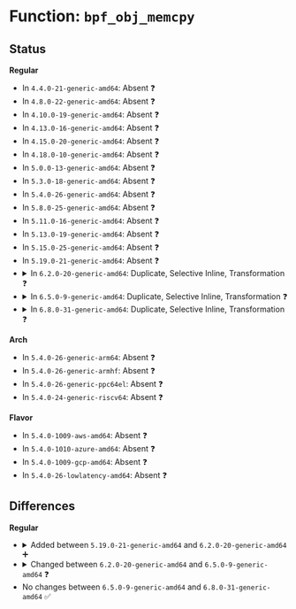 # Function: <code>bpf_obj_memcpy</code>

## Status
<b>Regular</b>
<ul>
<li>
In <code>4.4.0-21-generic-amd64</code>: Absent ❓
</li>
<li>
In <code>4.8.0-22-generic-amd64</code>: Absent ❓
</li>
<li>
In <code>4.10.0-19-generic-amd64</code>: Absent ❓
</li>
<li>
In <code>4.13.0-16-generic-amd64</code>: Absent ❓
</li>
<li>
In <code>4.15.0-20-generic-amd64</code>: Absent ❓
</li>
<li>
In <code>4.18.0-10-generic-amd64</code>: Absent ❓
</li>
<li>
In <code>5.0.0-13-generic-amd64</code>: Absent ❓
</li>
<li>
In <code>5.3.0-18-generic-amd64</code>: Absent ❓
</li>
<li>
In <code>5.4.0-26-generic-amd64</code>: Absent ❓
</li>
<li>
In <code>5.8.0-25-generic-amd64</code>: Absent ❓
</li>
<li>
In <code>5.11.0-16-generic-amd64</code>: Absent ❓
</li>
<li>
In <code>5.13.0-19-generic-amd64</code>: Absent ❓
</li>
<li>
In <code>5.15.0-25-generic-amd64</code>: Absent ❓
</li>
<li>
In <code>5.19.0-21-generic-amd64</code>: Absent ❓
</li>
<li>
<details>
<summary>In <code>6.2.0-20-generic-amd64</code>: Duplicate, Selective Inline, Transformation ❓</summary>

```c
void bpf_obj_memcpy(struct btf_field_offs * foffs, void * dst, void * src, u32 size, bool long_memcpy)
```

```json
{
  "name": "bpf_obj_memcpy",
  "collision_type": "Static Duplication",
  "inline_type": "Selective",
  "funcs": [
    {
      "addr": 18446744071581751632,
      "name": "bpf_obj_memcpy",
      "external": false,
      "loc": "include/linux/bpf.h:378",
      "file": "kernel/bpf/syscall.c",
      "inline": "declared, inlined",
      "caller_inline": [],
      "caller_func": [
        "kernel/bpf/syscall.c:bpf_map_copy_value"
      ]
    },
    {
      "addr": 18446744071581935776,
      "name": "bpf_obj_memcpy",
      "external": false,
      "loc": "include/linux/bpf.h:378",
      "file": "kernel/bpf/helpers.c",
      "inline": "declared, inlined",
      "caller_inline": [],
      "caller_func": [
        "kernel/bpf/helpers.c:copy_map_value_locked"
      ]
    },
    {
      "addr": 18446744071581960368,
      "name": "bpf_obj_memcpy",
      "external": false,
      "loc": "include/linux/bpf.h:378",
      "file": "kernel/bpf/hashtab.c",
      "inline": "declared, inlined",
      "caller_inline": [],
      "caller_func": [
        "kernel/bpf/hashtab.c:__htab_map_lookup_and_delete_batch",
        "kernel/bpf/hashtab.c:__htab_map_lookup_and_delete_elem",
        "kernel/bpf/hashtab.c:htab_lru_map_update_elem",
        "kernel/bpf/hashtab.c:alloc_htab_elem"
      ]
    },
    {
      "addr": 18446744071581980768,
      "name": "bpf_obj_memcpy",
      "external": false,
      "loc": "include/linux/bpf.h:378",
      "file": "kernel/bpf/arraymap.c",
      "inline": "seen, unknown",
      "caller_inline": [],
      "caller_func": [
        "kernel/bpf/arraymap.c:__bpf_array_map_seq_show",
        "kernel/bpf/arraymap.c:bpf_percpu_array_update",
        "kernel/bpf/arraymap.c:array_map_update_elem",
        "kernel/bpf/arraymap.c:bpf_percpu_array_copy"
      ]
    },
    {
      "addr": 18446744071582013072,
      "name": "bpf_obj_memcpy",
      "external": false,
      "loc": "include/linux/bpf.h:378",
      "file": "kernel/bpf/bpf_local_storage.c",
      "inline": "declared, inlined",
      "caller_inline": [],
      "caller_func": [
        "kernel/bpf/bpf_local_storage.c:bpf_selem_alloc"
      ]
    },
    {
      "addr": 18446744071593838352,
      "name": "bpf_obj_memcpy",
      "external": false,
      "loc": "include/linux/bpf.h:378",
      "file": "net/core/bpf_sk_storage.c",
      "inline": "declared, inlined",
      "caller_inline": [],
      "caller_func": [
        "net/core/bpf_sk_storage.c:diag_get",
        "net/core/bpf_sk_storage.c:bpf_sk_storage_clone"
      ]
    }
  ],
  "symbols": [
    {
      "addr": 18446744071581751632,
      "name": "bpf_obj_memcpy.constprop.0",
      "section": ".text",
      "bind": "STB_LOCAL",
      "size": 192
    },
    {
      "addr": 18446744071581935776,
      "name": "bpf_obj_memcpy.constprop.0",
      "section": ".text",
      "bind": "STB_LOCAL",
      "size": 192
    },
    {
      "addr": 18446744071581960368,
      "name": "bpf_obj_memcpy.constprop.0",
      "section": ".text",
      "bind": "STB_LOCAL",
      "size": 192
    },
    {
      "addr": 18446744071581980768,
      "name": "bpf_obj_memcpy",
      "section": ".text",
      "bind": "STB_LOCAL",
      "size": 316
    },
    {
      "addr": 18446744071582013072,
      "name": "bpf_obj_memcpy.constprop.0",
      "section": ".text",
      "bind": "STB_LOCAL",
      "size": 192
    },
    {
      "addr": 18446744071593838352,
      "name": "bpf_obj_memcpy.constprop.0",
      "section": ".text",
      "bind": "STB_LOCAL",
      "size": 192
    }
  ]
}
```
</details>
</li>
<li>
<details>
<summary>In <code>6.5.0-9-generic-amd64</code>: Duplicate, Selective Inline, Transformation ❓</summary>

```c
void bpf_obj_memcpy(struct btf_record * rec, void * dst, void * src, u32 size, bool long_memcpy)
```

```json
{
  "name": "bpf_obj_memcpy",
  "collision_type": "Static Duplication",
  "inline_type": "Selective",
  "funcs": [
    {
      "addr": 18446744071581911664,
      "name": "bpf_obj_memcpy",
      "external": false,
      "loc": "include/linux/bpf.h:432",
      "file": "kernel/bpf/syscall.c",
      "inline": "declared, inlined",
      "caller_inline": [],
      "caller_func": [
        "kernel/bpf/syscall.c:bpf_map_copy_value"
      ]
    },
    {
      "addr": 18446744071582119104,
      "name": "bpf_obj_memcpy",
      "external": false,
      "loc": "include/linux/bpf.h:432",
      "file": "kernel/bpf/helpers.c",
      "inline": "declared, inlined",
      "caller_inline": [],
      "caller_func": [
        "kernel/bpf/helpers.c:copy_map_value_locked"
      ]
    },
    {
      "addr": 18446744071582148208,
      "name": "bpf_obj_memcpy",
      "external": false,
      "loc": "include/linux/bpf.h:432",
      "file": "kernel/bpf/hashtab.c",
      "inline": "seen, unknown",
      "caller_inline": [],
      "caller_func": [
        "kernel/bpf/hashtab.c:bpf_percpu_hash_copy",
        "kernel/bpf/hashtab.c:__bpf_hash_map_seq_show",
        "kernel/bpf/hashtab.c:__htab_map_lookup_and_delete_batch",
        "kernel/bpf/hashtab.c:__htab_map_lookup_and_delete_batch",
        "kernel/bpf/hashtab.c:__htab_map_lookup_and_delete_elem",
        "kernel/bpf/hashtab.c:__htab_map_lookup_and_delete_elem",
        "kernel/bpf/hashtab.c:htab_lru_map_update_elem",
        "kernel/bpf/hashtab.c:alloc_htab_elem"
      ]
    },
    {
      "addr": 18446744071582172336,
      "name": "bpf_obj_memcpy",
      "external": false,
      "loc": "include/linux/bpf.h:432",
      "file": "kernel/bpf/arraymap.c",
      "inline": "seen, unknown",
      "caller_inline": [],
      "caller_func": [
        "kernel/bpf/arraymap.c:__bpf_array_map_seq_show",
        "kernel/bpf/arraymap.c:bpf_percpu_array_update",
        "kernel/bpf/arraymap.c:array_map_update_elem",
        "kernel/bpf/arraymap.c:bpf_percpu_array_copy"
      ]
    },
    {
      "addr": 18446744071582203904,
      "name": "bpf_obj_memcpy",
      "external": false,
      "loc": "include/linux/bpf.h:432",
      "file": "kernel/bpf/bpf_local_storage.c",
      "inline": "declared, inlined",
      "caller_inline": [],
      "caller_func": [
        "kernel/bpf/bpf_local_storage.c:bpf_selem_alloc"
      ]
    },
    {
      "addr": 18446744071594212912,
      "name": "bpf_obj_memcpy",
      "external": false,
      "loc": "include/linux/bpf.h:432",
      "file": "net/core/bpf_sk_storage.c",
      "inline": "declared, inlined",
      "caller_inline": [],
      "caller_func": [
        "net/core/bpf_sk_storage.c:diag_get",
        "net/core/bpf_sk_storage.c:bpf_sk_storage_clone"
      ]
    }
  ],
  "symbols": [
    {
      "addr": 18446744071581911664,
      "name": "bpf_obj_memcpy.constprop.0",
      "section": ".text",
      "bind": "STB_LOCAL",
      "size": 165
    },
    {
      "addr": 18446744071582119104,
      "name": "bpf_obj_memcpy.constprop.0",
      "section": ".text",
      "bind": "STB_LOCAL",
      "size": 165
    },
    {
      "addr": 18446744071582148208,
      "name": "bpf_obj_memcpy",
      "section": ".text",
      "bind": "STB_LOCAL",
      "size": 229
    },
    {
      "addr": 18446744071582172336,
      "name": "bpf_obj_memcpy",
      "section": ".text",
      "bind": "STB_LOCAL",
      "size": 229
    },
    {
      "addr": 18446744071582203904,
      "name": "bpf_obj_memcpy.constprop.0",
      "section": ".text",
      "bind": "STB_LOCAL",
      "size": 165
    },
    {
      "addr": 18446744071594212912,
      "name": "bpf_obj_memcpy.constprop.0",
      "section": ".text",
      "bind": "STB_LOCAL",
      "size": 165
    }
  ]
}
```
</details>
</li>
<li>
<details>
<summary>In <code>6.8.0-31-generic-amd64</code>: Duplicate, Selective Inline, Transformation ❓</summary>

```c
void bpf_obj_memcpy(struct btf_record * rec, void * dst, void * src, u32 size, bool long_memcpy)
```

```json
{
  "name": "bpf_obj_memcpy",
  "collision_type": "Static Duplication",
  "inline_type": "Selective",
  "funcs": [
    {
      "addr": 18446744071582036512,
      "name": "bpf_obj_memcpy",
      "external": false,
      "loc": "include/linux/bpf.h:463",
      "file": "kernel/bpf/syscall.c",
      "inline": "declared, inlined",
      "caller_inline": [],
      "caller_func": [
        "kernel/bpf/syscall.c:bpf_map_copy_value"
      ]
    },
    {
      "addr": 18446744071582259440,
      "name": "bpf_obj_memcpy",
      "external": false,
      "loc": "include/linux/bpf.h:463",
      "file": "kernel/bpf/helpers.c",
      "inline": "declared, inlined",
      "caller_inline": [],
      "caller_func": [
        "kernel/bpf/helpers.c:copy_map_value_locked"
      ]
    },
    {
      "addr": 18446744071582297264,
      "name": "bpf_obj_memcpy",
      "external": false,
      "loc": "include/linux/bpf.h:463",
      "file": "kernel/bpf/hashtab.c",
      "inline": "seen, unknown",
      "caller_inline": [],
      "caller_func": [
        "kernel/bpf/hashtab.c:bpf_percpu_hash_copy",
        "kernel/bpf/hashtab.c:__bpf_hash_map_seq_show",
        "kernel/bpf/hashtab.c:__htab_map_lookup_and_delete_batch",
        "kernel/bpf/hashtab.c:__htab_map_lookup_and_delete_batch",
        "kernel/bpf/hashtab.c:__htab_map_lookup_and_delete_elem",
        "kernel/bpf/hashtab.c:__htab_map_lookup_and_delete_elem",
        "kernel/bpf/hashtab.c:htab_lru_map_update_elem",
        "kernel/bpf/hashtab.c:alloc_htab_elem"
      ]
    },
    {
      "addr": 18446744071582321136,
      "name": "bpf_obj_memcpy",
      "external": false,
      "loc": "include/linux/bpf.h:463",
      "file": "kernel/bpf/arraymap.c",
      "inline": "seen, unknown",
      "caller_inline": [],
      "caller_func": [
        "kernel/bpf/arraymap.c:__bpf_array_map_seq_show",
        "kernel/bpf/arraymap.c:bpf_percpu_array_update",
        "kernel/bpf/arraymap.c:array_map_update_elem",
        "kernel/bpf/arraymap.c:bpf_percpu_array_copy"
      ]
    },
    {
      "addr": 18446744071582353136,
      "name": "bpf_obj_memcpy",
      "external": false,
      "loc": "include/linux/bpf.h:463",
      "file": "kernel/bpf/bpf_local_storage.c",
      "inline": "declared, inlined",
      "caller_inline": [],
      "caller_func": [
        "kernel/bpf/bpf_local_storage.c:bpf_selem_alloc"
      ]
    },
    {
      "addr": 18446744071595010272,
      "name": "bpf_obj_memcpy",
      "external": false,
      "loc": "include/linux/bpf.h:463",
      "file": "net/core/bpf_sk_storage.c",
      "inline": "declared, inlined",
      "caller_inline": [],
      "caller_func": [
        "net/core/bpf_sk_storage.c:diag_get",
        "net/core/bpf_sk_storage.c:bpf_sk_storage_clone"
      ]
    }
  ],
  "symbols": [
    {
      "addr": 18446744071582036512,
      "name": "bpf_obj_memcpy.constprop.0",
      "section": ".text",
      "bind": "STB_LOCAL",
      "size": 165
    },
    {
      "addr": 18446744071582259440,
      "name": "bpf_obj_memcpy.constprop.0",
      "section": ".text",
      "bind": "STB_LOCAL",
      "size": 165
    },
    {
      "addr": 18446744071582297264,
      "name": "bpf_obj_memcpy",
      "section": ".text",
      "bind": "STB_LOCAL",
      "size": 229
    },
    {
      "addr": 18446744071582321136,
      "name": "bpf_obj_memcpy",
      "section": ".text",
      "bind": "STB_LOCAL",
      "size": 229
    },
    {
      "addr": 18446744071582353136,
      "name": "bpf_obj_memcpy.constprop.0",
      "section": ".text",
      "bind": "STB_LOCAL",
      "size": 165
    },
    {
      "addr": 18446744071595010272,
      "name": "bpf_obj_memcpy.constprop.0",
      "section": ".text",
      "bind": "STB_LOCAL",
      "size": 165
    }
  ]
}
```
</details>
</li>
</ul>
<b>Arch</b>
<ul>
<li>
In <code>5.4.0-26-generic-arm64</code>: Absent ❓
</li>
<li>
In <code>5.4.0-26-generic-armhf</code>: Absent ❓
</li>
<li>
In <code>5.4.0-26-generic-ppc64el</code>: Absent ❓
</li>
<li>
In <code>5.4.0-24-generic-riscv64</code>: Absent ❓
</li>
</ul>
<b>Flavor</b>
<ul>
<li>
In <code>5.4.0-1009-aws-amd64</code>: Absent ❓
</li>
<li>
In <code>5.4.0-1010-azure-amd64</code>: Absent ❓
</li>
<li>
In <code>5.4.0-1009-gcp-amd64</code>: Absent ❓
</li>
<li>
In <code>5.4.0-26-lowlatency-amd64</code>: Absent ❓
</li>
</ul>

## Differences
<b>Regular</b>
<ul>
<li>
<details>
<summary>Added between <code>5.19.0-21-generic-amd64</code> and <code>6.2.0-20-generic-amd64</code> ➕</summary>

```c
void bpf_obj_memcpy(struct btf_field_offs * foffs, void * dst, void * src, u32 size, bool long_memcpy)
```
</details>
</li>
<li>
<details>
<summary>Changed between <code>6.2.0-20-generic-amd64</code> and <code>6.5.0-9-generic-amd64</code> ❓</summary>
<ul>
<li>
<b>Param added. </b>
<code>struct btf_record * rec</code>
</li>
<li>
<b>Param removed. </b>
<code>struct btf_field_offs * foffs</code>
</li>
</ul>
</details>
</li>
<li>
No changes between <code>6.5.0-9-generic-amd64</code> and <code>6.8.0-31-generic-amd64</code> ✅
</li>
</ul>

